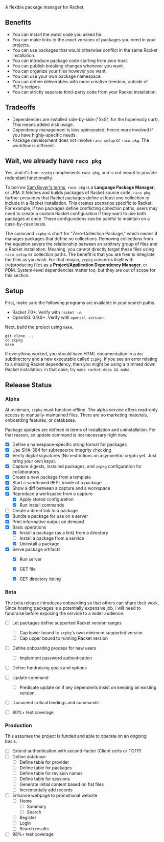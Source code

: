 A flexible package manager for Racket.


## Benefits

* You can install the _exact_ code you asked for.
* You can make links to the _exact_ versions of packages you need in your projects.
* You can use packages that would otherwise conflict in the same Racket installation.
* You can introduce package code starting from _zero trust_.
* You can publish breaking changes whenever you want.
* You can organize your files however you want.
* You can use your own package namespace.
* You can define deliverables with more creative freedom, outside of PLT's recipes.
* You can strictly separate third-party code from your Racket installation.


## Tradeoffs

* Dependencies are installed side-by-side ("SxS", for the hopelessly curt). This means added disk usage.
* Dependency management is less opinionated, hence more involved if you have highly-specific needs.
* Package development does not involve `raco setup` or `raco pkg`. The workflow is different.


## Wait, we already have `raco pkg`

Yes, and it's fine. `zcpkg` complements `raco pkg`, and is not meant
to provide redundant functionality.

To borrow [Sam Boyer's terms][boyer], `raco pkg` is a **Language
Package Manager**, or LPM.  It fetches and builds packages of Racket
source code. `raco pkg` further presumes that Racket packages define
at least one collection to include in a Racket installation. This
creates scenarios specific to Racket. For example, if two packages
define conflicting collection paths, users may need to create a custom
Racket configuration if they want to use both packages at once. These
configurations can be painful to maintain on a case-by-case basis.

The command `zcpkg` is short for "Zero-Collection Package," which
means it manages packages that define no collections.  Removing
collections from the equation severs the relationship between an
arbitrary group of files and a Racket installation. Meaning, you
cannot directly target these files using `raco setup` or collection
paths. The benefit is that you are free to integrate the files as you
wish. For that reason, `zcpkg` concerns itself with (re)producing
files as a **Project/Application Dependency Manager**, or
PDM. System-level dependencies matter too, but they are out of scope
for this section.


[boyer]: https://medium.com/@sdboyer/so-you-want-to-write-a-package-manager-4ae9c17d9527


## Setup

First, make sure the following programs are available in your search paths.

* Racket 7.0+. Verify with `racket -v`.
* OpenSSL 0.9.8+. Verify with `openssl version`.

Next, build the project using `make`.

```console
git clone ...
cd zcpkg
make
```

If everything worked, you should have HTML documentation in a `doc`
subdirectory and a new executable called `zcpkg`. If you see an error
relating to a missing Racket dependency, then you might be using a
trimmed down Racket installation. In that case, try `make racket-deps
&& make`.


## Release Status

### Alpha

At minimum, `zcpkg` must function offline. The alpha service offers
read-only access to manually-maintained files. There are no marketing
materials, onboarding features, or databases.

Package updates are defined in terms of installation and uninstallation.
For that reason, an update command is not necessary right now.

- [x] Define a namespace-specific string format for packages
- [x] Use SHA-384 for subresource integrity checking
- [x] Verify digital signatures (No restrictions on asymmetric crypto yet. Just bring your own keys).
- [x] Capture digests, installed packages, and `zcpkg` configuration for collaborators.
- [x] Create a new package from a template
- [x] Start a sandboxed REPL inside of a package
- [x] Show a diff between a capture and a workspace
- [x] Reproduce a workspace from a capture
    - [x] Apply stored configuration
    - [x] Run install commands
- [ ] Create a direct link to a package
- [x] Bundle a package for use on a server
- [x] Print informative output on demand
- [x] Basic operations
    - [x] Install a package (as a link) from a directory
    - [ ] Install a package from a service
    - [x] Uninstall a package
- [x] Serve package artifacts
    - [x] Run server
    - [x] GET file
    - [x] GET directory listing


### Beta

The beta release introduces onboarding so that others can share their
work. Since hosting packages is a potentially expensive job, I will
need to fundraise before exposing the service to a wider audience.

- [ ] Let packages define supported Racket version ranges
    - [ ] Cap lower bound to `zcpkg`'s own minimum supported version
    - [ ] Cap upper bound to running Racket version
- [ ] Define onboarding process for new users
    - [ ] Implement password authentication
- [ ] Define fundraising goals and options
- [ ] Update command
    - [ ] Predicate update on if any dependents insist on keeping an existing version.
- [ ] Document critical bindings and commands
- [ ] 80%+ test coverage


### Production

This assumes the project is funded and able to operate on an
ongoing basis.

- [ ] Extend authentication with second-factor (Client certs or TOTP)
- [ ] Define database
    - [ ] Define table for provider
    - [ ] Define table for packages
    - [ ] Define table for revision names
    - [ ] Define table for sessions
    - [ ] Generate initial content based on flat files
    - [ ] Incrementally add records
- [ ] Enhance webpage to promotional website
    - [ ] Home
        - [ ] Summary
        - [ ] Search
    - [ ] Register
    - [ ] Login
    - [ ] Search results
- [ ] 98%+ test coverage

